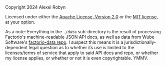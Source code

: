 Copyright 2024 Alexei Robyn

Licensed under either the [Apache License, Version 2.0](./LICENSE-APACHE) or
the [MIT license](./LICENSE-MIT), at your option.

As a note: Everything in the `./data` sub-directory is the result of processing
Factorio's machine-readable JSON API docs, as well as data from Wube Software's
[factorio-data repo](https://github.com/wube/factorio-data). I suspect this
means it is a jurisdictionally-dependent legal question as to whether its use
is limited to the licenses/terms of service that apply to said API docs and
repo, or whether my license applies, or whether or not it is even
copyrightable. YMMV.
